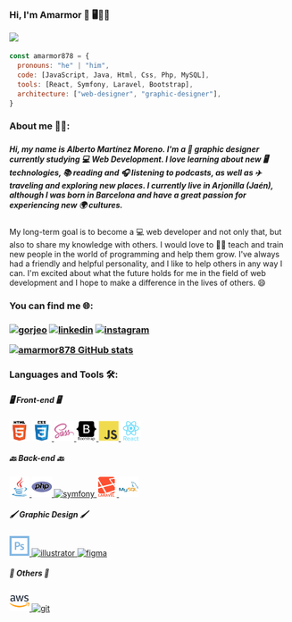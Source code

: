 ### Hi, I'm Amarmor 👋 🖥️🔨🔧

![](https://user-images.githubusercontent.com/100948149/218884937-4334fd66-7df1-4103-9519-854fb0232523.png)

```js
const amarmor878 = {
  pronouns: "he" | "him",
  code: [JavaScript, Java, Html, Css, Php, MySQL],
  tools: [React, Symfony, Laravel, Bootstrap],
  architecture: ["web-designer", "graphic-designer"],
}
```
<h3>About me 👨‍💻:<h3>

##### Hi, my name is Alberto Martínez Moreno. I'm a 🎨 graphic designer currently studying 💻 Web Development. I love learning about new 🖥️ technologies, 📚 reading and 🎧 listening to podcasts, as well as ✈️ traveling and exploring new places. I currently live in Arjonilla (Jaén), although I was born in Barcelona and have a great passion for experiencing new 🌍 cultures.

My long-term goal is to become a 💻 web developer and not only that, but also to share my knowledge with others. I would love to 👨‍🏫 teach and train new people in the world of programming and help them grow. I've always had a friendly and helpful personality, and I like to help others in any way I can. I'm excited about what the future holds for me in the field of web development and I hope to make a difference in the lives of others. 😄

<h3>You can find me 🌐:<h3>

<a href="https://twitter.com/BertMarti6">![gorjeo](https://user-images.githubusercontent.com/100948149/218886606-2197f6c4-3cc3-4ba2-81fd-8a9b99a1baf2.png)</a>
<a href="https://www.linkedin.com/in/alberto-mart%C3%ADnez-moreno-9a7389264/">![linkedin](https://user-images.githubusercontent.com/100948149/218886940-e7ca8bcf-3e6c-4319-81ad-dee55875d197.png)</a>
<a href="https://www.instagram.com/bertmarti6/">![instagram](https://user-images.githubusercontent.com/100948149/218887381-85485f56-bda5-4c5c-bcd8-8cafa9f6ffd3.png)</a>

[![amarmor878 GitHub stats](https://github-readme-stats.vercel.app/api?username=amarmor878&show_icons=true)](https://github.com/anuraghazra/github-readme-stats)

<h3 align="left">Languages and Tools 🛠️:</h3>
<h5 align="left">🖥️ Front-end 🖥️</h5>
<p align="left" id="front-end">
  <a href="https://www.w3.org/html/" target="_blank" rel="noreferrer">
    <img 
         src="https://raw.githubusercontent.com/devicons/devicon/master/icons/html5/html5-original-wordmark.svg" 
         alt="html5" 
         width="36" 
         height="36" 
         /></a> 
  <a href="https://www.w3schools.com/css/" target="_blank" rel="noreferrer">
    <img
      src="https://raw.githubusercontent.com/devicons/devicon/master/icons/css3/css3-original-wordmark.svg"
      alt="css3"
      width="36"
      height="36"
    />
  </a>
  <a href="https://sass-lang.com" target="_blank" rel="noreferrer">
    <img
      src="https://raw.githubusercontent.com/devicons/devicon/master/icons/sass/sass-original.svg"
      alt="sass"
      width="36"
      height="36"
    />
  </a>
  <a href="https://getbootstrap.com" target="_blank" rel="noreferrer">
    <img
      src="https://raw.githubusercontent.com/devicons/devicon/master/icons/bootstrap/bootstrap-plain-wordmark.svg"
      alt="bootstrap"
      width="36"
      height="36"
    />
  </a>
  <a
    href="https://developer.mozilla.org/en-US/docs/Web/JavaScript"
    target="_blank"
    rel="noreferrer"
  >
    <img
      src="https://raw.githubusercontent.com/devicons/devicon/master/icons/javascript/javascript-original.svg"
      alt="javascript"
      width="36"
      height="36"
    />
  </a>
  <a href="https://reactjs.org/" target="_blank" rel="noreferrer">
    <img
      src="https://raw.githubusercontent.com/devicons/devicon/master/icons/react/react-original-wordmark.svg"
      alt="react"
      width="36"
      height="36"
    />
  </a>
</p>
<h5 align="left">🔙 Back-end 🔙</h5>
<p align="left" id="back-end">
    <a href="https://www.java.com" target="_blank" rel="noreferrer">
    <img
      src="https://raw.githubusercontent.com/devicons/devicon/master/icons/java/java-original.svg"
      alt="java"
      width="36"
      height="36"
    />
  </a>
   <a href="https://www.php.net" target="_blank" rel="noreferrer">
    <img
      src="https://raw.githubusercontent.com/devicons/devicon/master/icons/php/php-original.svg"
      alt="php"
      width="36"
      height="36"
    />
  </a>
  <a href="https://symfony.com" target="_blank" rel="noreferrer">
    <img
      src="https://symfony.com/logos/symfony_black_03.svg"
      alt="symfony"
      width="36"
      height="36"
    />
  </a>
  <a href="https://laravel.com/" target="_blank" rel="noreferrer">
    <img
      src="https://raw.githubusercontent.com/devicons/devicon/master/icons/laravel/laravel-plain-wordmark.svg"
      alt="laravel"
      width="36"
      height="36"
    />
  </a>
  <a href="https://www.mysql.com/" target="_blank" rel="noreferrer">
    <img
      src="https://raw.githubusercontent.com/devicons/devicon/master/icons/mysql/mysql-original-wordmark.svg"
      alt="mysql"
      width="36"
      height="36"
    />
  </a>
</p>
<h5 align="left">🖌️ Graphic Design 🖌️</h5>
<p align="left" id="graphic-design">
  <a href="https://www.photoshop.com/en" target="_blank" rel="noreferrer">
    <img
      src="https://raw.githubusercontent.com/devicons/devicon/master/icons/photoshop/photoshop-line.svg"
      alt="photoshop"
      width="36"
      height="36"
    />
  </a>
  <a href="https://www.adobe.com/in/products/illustrator.html"
    target="_blank"
    rel="noreferrer">
    <img
      src="https://www.vectorlogo.zone/logos/adobe_illustrator/adobe_illustrator-icon.svg"
      alt="illustrator"
      width="36"
      height="36"
    />
  </a>
  <a href="https://www.figma.com/" target="_blank" rel="noreferrer">
    <img
      src="https://www.vectorlogo.zone/logos/figma/figma-icon.svg"
      alt="figma"
      width="36"
      height="36"
    />
  </a>
</p>
<h5 align="left">🔧 Others 🔧</h5>
<p align="left" id="others">
   <a href="https://aws.amazon.com" target="_blank" rel="noreferrer">
    <img
      src="https://raw.githubusercontent.com/devicons/devicon/master/icons/amazonwebservices/amazonwebservices-original-wordmark.svg"
      alt="aws"
      width="36"
      height="36"
    />
  </a>
  <a href="https://git-scm.com/" target="_blank" rel="noreferrer">
    <img
      src="https://www.vectorlogo.zone/logos/git-scm/git-scm-icon.svg"
      alt="git"
      width="36"
      height="36"
    />
  </a>
</p>
